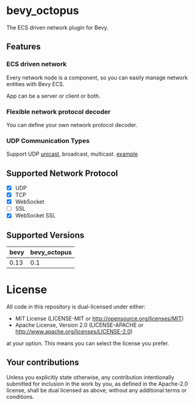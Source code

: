 # bevy_octopus

The ECS driven network plugin for Bevy.

## Features

### ECS driven network

Every network node is a component, so you can easily manage network entities with Bevy ECS.

App can be a server or client or both.

### Flexible network protocol decoder

You can define your own network protocol decoder.

### UDP Communication Types

Support UDP [unicast](https://github.com/foxzool/bevy_octopus/blob/main/examples/udp_send_and_recv.rs), broadcast,
multicast. [example](https://github.com/foxzool/bevy_octopus/blob/main/examples/udp_complex.rs)

## Supported Network Protocol

- [x] UDP
- [x] TCP
- [x] WebSocket
- [ ] SSL
- [x] WebSocket SSL

## Supported Versions

| bevy | bevy_octopus |
|------|--------------|
| 0.13 | 0.1          |

# License

All code in this repository is dual-licensed under either:

- MIT License (LICENSE-MIT or <http://opensource.org/licenses/MIT>)
- Apache License, Version 2.0 (LICENSE-APACHE or <http://www.apache.org/licenses/LICENSE-2.0>)

at your option. This means you can select the license you prefer.

## Your contributions
Unless you explicitly state otherwise, any contribution intentionally submitted for inclusion in the
work by you, as defined in the Apache-2.0 license, shall be dual licensed as above, without any
additional terms or conditions.